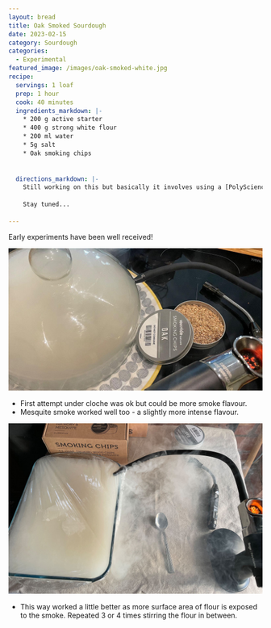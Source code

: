 ```yaml
---
layout: bread
title: Oak Smoked Sourdough
date: 2023-02-15
category: Sourdough
categories:
  - Experimental
featured_image: /images/oak-smoked-white.jpg
recipe:
  servings: 1 loaf
  prep: 1 hour
  cook: 40 minutes 
  ingredients_markdown: |-
    * 200 g active starter
    * 400 g strong white flour
    * 200 ml water
    * 5g salt
    * Oak smoking chips
    

  directions_markdown: |-
    Still working on this but basically it involves using a [PolyScience® Smoking Gun](https://www.sousvidetools.com/catalogsearch/result/index/?q=Polyscience®+Smoking+Guns&product_list_order=best_sellers&gclid=EAIaIQobChMI253y_8mY_QIV8o1oCR0hvQgjEAAYAiAAEgKjOfD_BwE) to smoke the flour before making the dough.

    Stay tuned...
    
---
```

Early experiments have been well received!

![Smoking Gun](/images/smoker.jpg "Smoking under cloche")
* First attempt under cloche was ok but could be more smoke flavour.
* Mesquite smoke worked well too - a slightly more intense flavour.

![Smoking The Flour](/images/oak-smoke.jpg "Smoking in flat dish")
* This way worked a little better as more surface area of flour is exposed to the smoke. Repeated 3 or 4 times stirring the flour in between.
